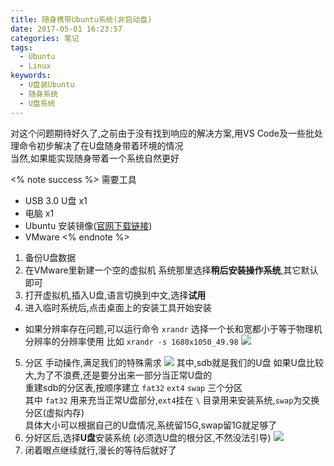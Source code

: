```yaml
---
title: 随身携带Ubuntu系统(非启动盘)
date: 2017-05-01 16:23:57
categories: 笔记
tags:
  - Ubuntu
  - Linux
keywords:
  - U盘装Ubuntu
  - 随身系统
  - U盘系统
---
```

对这个问题期待好久了,之前由于没有找到响应的解决方案,用VS Code及一些批处理命令初步解决了在U盘随身带着环境的情况  
当然,如果能实现随身带着一个系统自然更好  
<!--more-->
<% note success %>
需要工具
- USB 3.0 U盘 x1
- 电脑 x1
- Ubuntu 安装镜像([官网下载链接](http://cn.ubuntu.com/download/))
- VMware
<% endnote %>

1. 备份U盘数据
2. 在VMware里新建一个空的虚拟机
  系统那里选择**稍后安装操作系统**,其它默认即可
3. 打开虚拟机,插入U盘,语言切换到中文,选择**试用**  
4. 进入临时系统后,点击桌面上的安装工具开始安装
  - 如果分辨率存在问题,可以运行命令 `xrandr`
    选择一个长和宽都小于等于物理机分辨率的分辨率使用
    比如 `xrandr -s 1680x1050_49.98`
    ![](/post/img/Ubuntu_on_UDisk.png)
5. 分区
  手动操作,满足我们的特殊需求
  ![](/post/img/Ubuntu_on_UDisk_2.png)
  其中,sdb就是我们的U盘
  如果U盘比较大,为了不浪费,还是要分出来一部分当正常U盘的  
  重建sdb的分区表,按顺序建立 `fat32` `ext4` `swap` 三个分区  
  其中 `fat32` 用来充当正常U盘部分,`ext4`挂在 `\` 目录用来安装系统,`swap`为交换分区(虚拟内存)  
  具体大小可以根据自己的U盘情况,系统留15G,swap留1G就足够了
6. 分好区后,选择**U盘**安装系统
  (必须选U盘的根分区,不然没法引导)
  ![](/post/img/Ubuntu_on_UDisk_3.png)
7. 闭着眼点继续就行,漫长的等待后就好了
